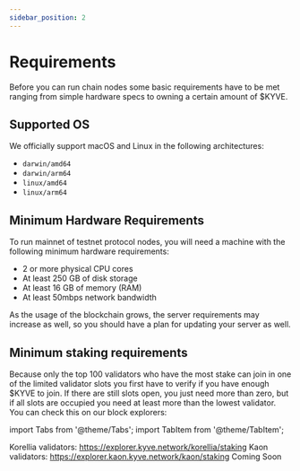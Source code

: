 ```yaml
---
sidebar_position: 2
---
```


# Requirements

Before you can run chain nodes some basic requirements have to be met ranging from simple hardware specs to owning a certain amount of $KYVE.

## Supported OS

We officially support macOS and Linux in the following architectures:

- `darwin/amd64`
- `darwin/arm64`
- `linux/amd64`
- `linux/arm64`

## Minimum Hardware Requirements

To run mainnet of testnet protocol nodes, you will need a machine with the following minimum hardware requirements:

- 2 or more physical CPU cores
- At least 250 GB of disk storage
- At least 16 GB of memory (RAM)
- At least 50mbps network bandwidth

As the usage of the blockchain grows, the server requirements may increase as well, so you should have a plan for updating your server as well.

## Minimum staking requirements

Because only the top 100 validators who have the most stake can join in one of the limited validator slots you first have to verify
if you have enough $KYVE to join. If there are still slots open, you just need more than zero, but if all slots are occupied you need at least more than the lowest validator. You can check this on our block explorers:

import Tabs from '@theme/Tabs';
import TabItem from '@theme/TabItem';

<Tabs groupId="network">
  <TabItem value="korellia" label="Korellia">
    Korellia validators: <a href="https://explorer.kyve.network/korellia/staking">https://explorer.kyve.network/korellia/staking</a>
  </TabItem>
  <TabItem value="kaon" label="Kaon">
    Kaon validators: <a href="https://explorer.kaon.kyve.network/kaon/staking">https://explorer.kaon.kyve.network/kaon/staking</a>
  </TabItem>
  <TabItem value="mainnet" label="Mainnet">
    Coming Soon
  </TabItem>
</Tabs>
